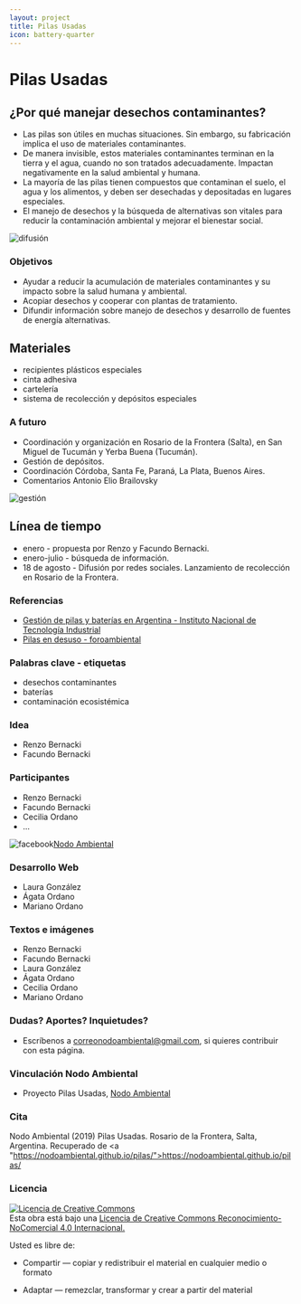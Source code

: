 ```yaml
---
layout: project
title: Pilas Usadas
icon: battery-quarter
---
```


# Pilas Usadas

## ¿Por qué manejar desechos contaminantes?
- Las pilas son útiles en muchas situaciones. Sin embargo, su fabricación implica el uso de materiales contaminantes. 
- De manera invisible, estos materiales contaminantes terminan en la tierra y el agua, cuando no son tratados adecuadamente. Impactan negativamente en la salud ambiental y humana. 
- La mayoría de las pilas tienen compuestos que contaminan el suelo, el agua y los alimentos, y deben ser desechadas y depositadas en lugares especiales.
- El manejo de desechos y la búsqueda de alternativas son vitales para reducir la contaminación ambiental y mejorar el bienestar social.


![difusión](/home/nodo/nodo/images/pilas.jpg)


### Objetivos
- Ayudar a reducir la acumulación de materiales contaminantes y su impacto sobre la salud humana y ambiental.
- Acopiar desechos y cooperar con plantas de tratamiento.
- Difundir información sobre manejo de desechos y desarrollo de fuentes de energía alternativas.


## Materiales
- recipientes plásticos especiales
- cinta adhesiva
- cartelería
- sistema de recolección y depósitos especiales


### A futuro
- Coordinación y organización en Rosario de la Frontera (Salta), en San Miguel de Tucumán y Yerba Buena (Tucumán). 
- Gestión de depósitos.
- Coordinación Córdoba, Santa Fe, Paraná, La Plata, Buenos Aires.
- Comentarios Antonio Elio Brailovsky


![gestión](/home/nodo/nodo/images/flujo-pilas.svg)


## Línea de tiempo
- enero - propuesta por Renzo y Facundo Bernacki.
- enero-julio - búsqueda de información.
- 18 de agosto - Difusión por redes sociales. Lanzamiento de recolección en Rosario de la Frontera.


### Referencias
- <a href="https://www.google.com/url?sa=t&rct=j&q=&esrc=s&source=web&cd=1&ved=2ahUKEwiundW5m5DkAhUJHbkGHb_nDfsQFjAAegQIARAC&url=https%3A%2F%2Fwww.inti.gob.ar%2Fpublicaciones%2Fdescargac%2F20&usg=AOvVaw3FNtWpCvKoDIO683jvm7T4">Gestión de pilas y baterías en Argentina - Instituto Nacional de Tecnología Industrial</a>
- <a href="https://www.foroambiental.net/pilas-en-desuso">Pilas en desuso - foroambiental</a>


### Palabras clave - etiquetas
- desechos contaminantes
- baterías
- contaminación ecosistémica


### Idea
- Renzo Bernacki
- Facundo Bernacki


### Participantes
- Renzo Bernacki
- Facundo Bernacki
- Cecilia Ordano
- ...


![facebook](/home/nodo/nodo/images/facebook.png)<a href="https://www.facebook.com/fnodoambiental">Nodo Ambiental</a>


### Desarrollo Web
- Laura González
- Ágata Ordano
- Mariano Ordano


### Textos e imágenes
- Renzo Bernacki
- Facundo Bernacki
- Laura González
- Ágata Ordano
- Cecilia Ordano
- Mariano Ordano


### Dudas? Aportes? Inquietudes?
- Escríbenos a correonodoambiental@gmail.com, si quieres contribuir con esta página.


### Vinculación Nodo Ambiental
- Proyecto Pilas Usadas, <a href="https://nodoambiental.org">Nodo Ambiental</a>


### Cita
Nodo Ambiental (2019) Pilas Usadas. Rosario de la Frontera, Salta, Argentina. Recuperado de <a "https://nodoambiental.github.io/pilas/">https://nodoambiental.github.io/pilas/</a>


### Licencia
<a rel="license" href="http://creativecommons.org/licenses/by-nc/4.0/"><img alt="Licencia de Creative Commons" style="border-width:0" src="https://licensebuttons.net/l/by-nc/4.0/88x31.png" /></a><br />Esta obra está bajo una <a rel="license" href="https://creativecommons.org/licenses/by-nc/4.0/deed.es_ES">Licencia de Creative Commons Reconocimiento-NoComercial 4.0 Internacional.</a>

Usted es libre de:

+ Compartir — copiar y redistribuir el material en cualquier medio o formato

+ Adaptar — remezclar, transformar y crear a partir del material

